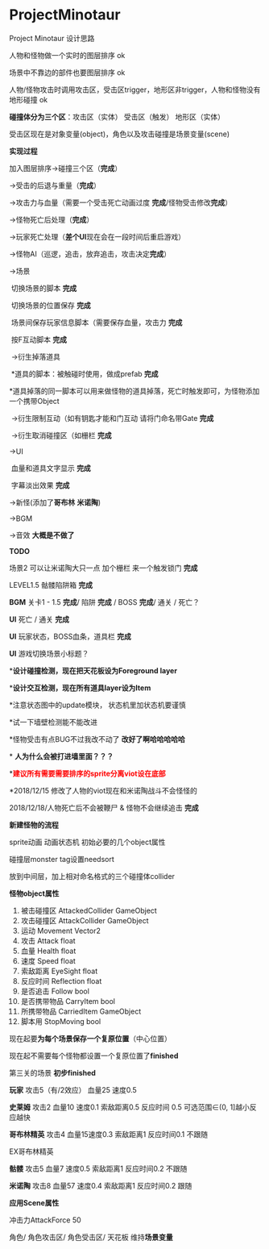 # ProjectMinotaur
Project Minotaur 设计思路

人物和怪物做一个实时的图层排序 ok

场景中不靠边的部件也要图层排序 ok

人物/怪物攻击时调用攻击区，受击区trigger，地形区非trigger，人物和怪物没有地形碰撞 ok

**碰撞体分为三个区**：攻击区（实体） 受击区（触发） 地形区（实体）

受击区现在是对象变量(object)，角色以及攻击碰撞是场景变量(scene)



**实现过程**

加入图层排序→碰撞三个区（**完成**）

→受击的后退与重量（**完成**）

→攻击力与血量（需要一个受击死亡动画过度 **完成**/怪物受击修改**完成**）

→怪物死亡后处理（**完成**）

→玩家死亡处理（**差个UI**现在会在一段时间后重启游戏）

→怪物AI（巡逻，追击，放弃追击，攻击决定**完成**）

→场景

​	切换场景的脚本 **完成**

​	切换场景的位置保存 **完成**

​	场景间保存玩家信息脚本（需要保存血量，攻击力 **完成** 

​	按F互动脚本 **完成** 

​	->衍生掉落道具

​		*道具的脚本：被触碰时使用，做成prefab **完成**

​		*道具掉落的同一脚本可以用来做怪物的道具掉落，死亡时触发即可，为怪物添加一个携带Object

​	->衍生限制互动（如有钥匙才能和门互动 请将门命名带Gate **完成**

​	->衍生取消碰撞区（如栅栏 **完成**

->UI 

​	血量和道具文字显示 **完成**

​	字幕淡出效果 **完成**

→新怪(添加了**哥布林** **米诺陶**)

→BGM

→音效 **大概是不做了**



**TODO**

场景2 可以让米诺陶大只一点 加个栅栏 来一个触发锁门 **完成**

LEVEL1.5 骷髅陷阱箱 **完成**

**BGM** 关卡1 - 1.5 **完成**/ 陷阱 **完成** / BOSS **完成**/ 通关 / 死亡？

**UI** 死亡 / 通关 **完成**

**UI** 玩家状态，BOSS血条，道具栏  **完成**

**UI** 游戏切换场景小标题？



\***设计碰撞检测，现在把天花板设为Foreground layer**

***设计交互检测，现在所有道具layer设为Item**

\*注意状态图中的update模块， 状态机里加状态机要谨慎

*试一下墙壁检测能不能改进

*怪物受击有点BUG不过我改不动了 **改好了啊哈哈哈哈哈**

\* **人为什么会被打进墙里面？？？**

\*<font color=red>**建议所有需要需要排序的sprite分离viot设在底部**</font>

*2018/12/15 修改了人物的viot现在和米诺陶战斗不会怪怪的

2018/12/18/人物死亡后不会被鞭尸 & 怪物不会继续追击 **完成**



**新建怪物的流程**

sprite动画 动画状态机 初始必要的几个object属性

碰撞层monster tag设置needsort

放到中间层，加上相对命名格式的三个碰撞体collider

**怪物object属性** 

1. 被击碰撞区 AttackedCollider GameObject  
2. 攻击碰撞区 AttackCollider GameObject
3. 运动 Movement Vector2
4. 攻击 Attack float
5. 血量 Health float
6. 速度 Speed float
7. 索敌距离 EyeSight float
8. 反应时间 Reflection float
9. 是否追击 Follow bool
10. 是否携带物品 CarryItem bool
11. 所携带物品 CarriedItem GameObject
12. 脚本用 StopMoving bool



现在起要**为每个场景保存一个复原位置**（中心位置）

现在起不需要每个怪物都设置一个复原位置了**finished**

第三关的场景 **初步finished**



**玩家** 攻击5（有/2效应） 血量25 速度0.5

**史莱姆** 攻击2 血量10 速度0.1 索敌距离0.5 反应时间 0.5 可选范围∈(0, 1]越小反应越快

**哥布林精英** 攻击4 血量15速度0.3 索敌距离1 反应时间0.1 不跟随

EX哥布林精英

**骷髅** 攻击5 血量7 速度0.5 索敌距离1 反应时间0.2 不跟随

**米诺陶** 攻击8 血量57 速度0.4 索敌距离1 反应时间0.2 跟随



**应用Scene属性**

冲击力AttackForce 50

角色/ 角色攻击区/ 角色受击区/ 天花板 维持**场景变量**


